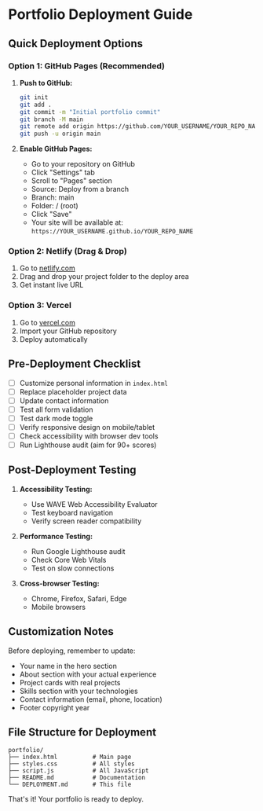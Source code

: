 # Portfolio Deployment Guide

## Quick Deployment Options

### Option 1: GitHub Pages (Recommended)

1. **Push to GitHub:**

   ```bash
   git init
   git add .
   git commit -m "Initial portfolio commit"
   git branch -M main
   git remote add origin https://github.com/YOUR_USERNAME/YOUR_REPO_NAME.git
   git push -u origin main
   ```

2. **Enable GitHub Pages:**
   - Go to your repository on GitHub
   - Click "Settings" tab
   - Scroll to "Pages" section
   - Source: Deploy from a branch
   - Branch: main
   - Folder: / (root)
   - Click "Save"
   - Your site will be available at: `https://YOUR_USERNAME.github.io/YOUR_REPO_NAME`

### Option 2: Netlify (Drag & Drop)

1. Go to [netlify.com](https://netlify.com)
2. Drag and drop your project folder to the deploy area
3. Get instant live URL

### Option 3: Vercel

1. Go to [vercel.com](https://vercel.com)
2. Import your GitHub repository
3. Deploy automatically

## Pre-Deployment Checklist

- [ ] Customize personal information in `index.html`
- [ ] Replace placeholder project data
- [ ] Update contact information
- [ ] Test all form validation
- [ ] Test dark mode toggle
- [ ] Verify responsive design on mobile/tablet
- [ ] Check accessibility with browser dev tools
- [ ] Run Lighthouse audit (aim for 90+ scores)

## Post-Deployment Testing

1. **Accessibility Testing:**

   - Use WAVE Web Accessibility Evaluator
   - Test keyboard navigation
   - Verify screen reader compatibility

2. **Performance Testing:**

   - Run Google Lighthouse audit
   - Check Core Web Vitals
   - Test on slow connections

3. **Cross-browser Testing:**
   - Chrome, Firefox, Safari, Edge
   - Mobile browsers

## Customization Notes

Before deploying, remember to update:

- Your name in the hero section
- About section with your actual experience
- Project cards with real projects
- Skills section with your technologies
- Contact information (email, phone, location)
- Footer copyright year

## File Structure for Deployment

```
portfolio/
├── index.html          # Main page
├── styles.css          # All styles
├── script.js           # All JavaScript
├── README.md           # Documentation
└── DEPLOYMENT.md       # This file
```

That's it! Your portfolio is ready to deploy.
